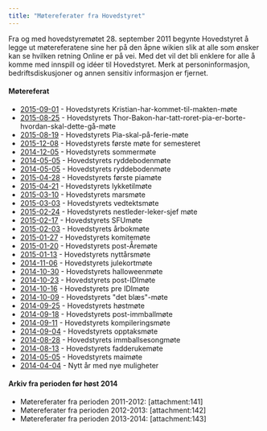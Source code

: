 ```yaml
---
title: "Møtereferater fra Hovedstyret"
---
```


Fra og med hovedstyremøtet 28. september 2011 begynte Hovedstyret å legge ut møtereferatene sine her på den åpne wikien slik at alle som ønsker kan se hvilken retning Online er på vei. Med det vil det bli enklere for alle å komme med innspill og idéer til Hovedstyret. 
Merk at personinformasjon, bedriftsdiskusjoner og annen sensitiv informasjon er fjernet.

#### Møtereferat
- [2015-09-01](20150901) - Hovedstyrets Kristian-har-kommet-til-makten-møte
- [2015-08-25](20150823) - Hovedstyrets Thor-Bakon-har-tatt-roret-pia-er-borte-hvordan-skal-dette-gå-møte
- [2015-08-19](20150819) - Hovedstyrets Pia-skal-på-ferie-møte
- [2015-12-08](20151208) - Hovedstyrets første møte for semesteret  
- [2014-12-05](20150512) - Hovedstyrets sommermøte
- [2014-05-05](20150505) - Hovedstyrets ryddebodenmøte
- [2014-05-05](20150505) - Hovedstyrets ryddebodenmøte
- [2015-04-28](20150428) - Hovedstyrets første piamøte
- [2015-04-21](20150421) - Hovedstyrets lykketilmøte
- [2015-03-10](20150310) - Hovedstyrets marsmøte
- [2015-03-03](20150303) - Hovedstyrets vedtektsmøte
- [2015-02-24](20150224) - Hovedstyrets nestleder-leker-sjef møte
- [2015-02-17](20150217) - Hovedstyrets SFUmøte
- [2015-02-03](20150203) - Hovedstyrets årbokmøte
- [2015-01-27](20150127) - Hovedstyrets komitemøte
- [2015-01-20](2015-01-20) - Hovedstyrets post-Åremøte
- [2015-01-13](20150113) - Hovedstyrets nyttårsmøte
- [2014-11-06](2014-11-06) - Hovedstyrets julekortmøte
- [2014-10-30](2014-10-30) - Hovedstyrets halloweenmøte
- [2014-10-23](2014-10-23) - Hovedstyrets post-IDImøte
- [2014-10-16](2014-10-16) - Hovedstyrets pre IDImøte
- [2014-10-09](2014-10-09) - Hovedstyrets "det blæs"-møte
- [2014-09-25](2014-09-25) - Hovedstyrets høstmøte
- [2014-09-18](2014-09-18) - Hovedstyrets post-immballmøte
- [2014-09-11](2014-09-11) - Hovedstyrets kompileringsmøte
- [2014-09-04](2014-09-04) - Hovedstyrets opptaksmøte
- [2014-08-28](2014-08-28) - Hovedstyrets immballsesongmøte
- [2014-08-13](2014-08-13) - Hovedstyrets fadderukemøte
- [2014-05-05](2014-05-05) - Hovedstyrets maimøte
- [2014-04-04](2014-04-07) - Nytt år med nye muligheter

#### Arkiv fra perioden før høst 2014

- Møtereferater fra perioden 2011-2012: [attachment:141]
- Møtereferater fra perioden 2012-2013: [attachment:142]
- Møtereferater fra perioden 2013-2014: [attachment:143]